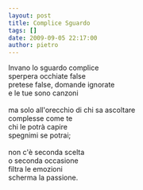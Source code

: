 ```yaml
---
layout: post
title: Complice Sguardo
tags: []
date: 2009-09-05 22:17:00
author: pietro
---
```

Invano lo sguardo complice<br/>sperpera occhiate false<br/>pretese false, domande ignorate<br/>e le tue sono canzoni<br/><br/>ma solo all'orecchio di chi sa ascoltare<br/>complesse come te<br/>chi le potrà capire<br/>spegnimi se potrai;<br/><br/>non c'è seconda scelta<br/>o seconda occasione<br/>filtra le emozioni<br/>scherma la passione.
